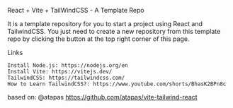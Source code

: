 React + Vite + TailWindCSS - A Template Repo

It is a template repository for you to start a project using React and TailwindCSS. You just need to create a new repository from this template repo by clicking the button at the top right corner of this page.

Links

    Install Node.js: https://nodejs.org/en
    Install Vite: https://vitejs.dev/
    TailwindCSS: https://tailwindcss.com/
    How to Learn TailwindCSS?: https://www.youtube.com/shorts/BhasK2BPn8c

based on:
@atapas
https://github.com/atapas/vite-tailwind-react
